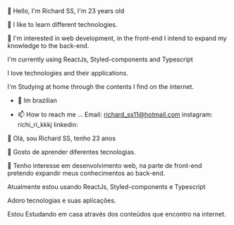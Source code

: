 
👋 Hello, I'm Richard SS, I'm 23 years old

👀 I like to learn different technologies.

🌱 I'm interested in web development, in the front-end I intend to expand my knowledge to the back-end.

I'm currently using ReactJs, Styled-components and Typescript

I love technologies and their applications.

I'm Studying at home through the contents I find on the internet.

- 💞️ Im brazilian

- 📫 How to reach me ... 
    Email: richard_ss11@hotmail.com
    instagram: richi_ri_kkkj
    linkedin: 
    
    
👋 Olá, sou Richard SS, tenho 23 anos

👀 Gosto de aprender diferentes tecnologias.

🌱 Tenho interesse em desenvolvimento web, na parte de front-end pretendo expandir meus conhecimentos ao back-end.

Atualmente estou usando ReactJs, Styled-components e Typescript

Adoro tecnologias e suas aplicações.

Estou Estudando em casa através dos conteúdos que encontro na internet.
